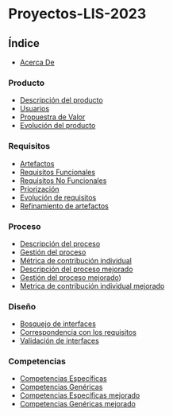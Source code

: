 # Proyectos-LIS-2023

## Índice
- [Acerca De](https://github.com/Laimlobering/Proyectos-LIS-2023/blob/Primera_entrega/Acerca_de.md)
### Producto
- [Descripción del producto](https://github.com/Laimlobering/Proyectos-LIS-2023/blob/499b7dd4a2f4b7cfb613c44b75bad7fc764715d8/Producto/Descripci%C3%B3n%20de%20producto.md)
- [Usuarios](https://github.com/Laimlobering/Proyectos-LIS-2023/blob/Primera_entrega/Producto/Usuarios.md)
- [Propuestra de Valor](https://github.com/Laimlobering/Proyectos-LIS-2023/blob/Primera_entrega/Producto/Propuesta%20de%20valor.md)
- [Evolución del producto](https://github.com/Laimlobering/Proyectos-LIS-2023/blob/Segunda_entrega/Producto%20(Mejorado)/Evoluci%C3%B3n%20del%20prodcuto.md)
  
### Requisitos
- [Artefactos](https://github.com/Laimlobering/Proyectos-LIS-2023/blob/c96b2b9326be5217ecd8a95a323d7f67be53c948/Requisitos/Artefactos.md)
- [Requisitos Funcionales](https://github.com/Laimlobering/Proyectos-LIS-2023/blob/b1dc616d2b21c72bc3d1bfc936ac175e3bcb9238/Requisitos/Requisitos%20funcionales.md)
- [Requisitos No Funcionales](https://github.com/Laimlobering/Proyectos-LIS-2023/blob/a4f0d36e57a0df0553c5dd08eb3004c1a1b8af46/Requisitos/Requisitos%20no%20funcionales.md)
- [Priorización](https://github.com/Laimlobering/Proyectos-LIS-2023/blob/90aaadfb575cf19ec13ec8e26957972c15452e62/Requisitos/Priorizaci%C3%B3n.md)
- [Evolución de requisitos](https://github.com/Laimlobering/Proyectos-LIS-2023/blob/Segunda_entrega/Requisitos%20(Mejorado)/Evoluci%C3%B3n%20de%20requisitos.md)
- [Refinamiento de artefactos](https://github.com/Laimlobering/Proyectos-LIS-2023/blob/Segunda_entrega/Requisitos%20(Mejorado)/Refinamiento%20de%20artefactos)
### Proceso
- [Descripción del proceso](https://github.com/Laimlobering/Proyectos-LIS-2023/blob/Primera_entrega/Proceso/Descripci%C3%B3n%20del%20proceso.md)
- [Gestión del proceso](https://github.com/Laimlobering/Proyectos-LIS-2023/blob/Primera_entrega/Proceso/Gesti%C3%B3n%20del%20proceso.md)
- [Métrica de contribución individual](https://github.com/Laimlobering/Proyectos-LIS-2023/blob/Primera_entrega/Proceso/M%C3%A9trica%20de%20contribuci%C3%B3n%20individual.md)
- [Descripción del proceso mejorado](https://github.com/Laimlobering/Proyectos-LIS-2023/blob/Segunda_entrega/Proceso%20(Mejorado)/Descripci%C3%B3n%20del%20Proceso.md)
- [Gestión del proceso mejorado](https://github.com/Laimlobering/Proyectos-LIS-2023/blob/Segunda_entrega/Proceso%20(Mejorado)/Gesti%C3%B3n%20del%20Proceso.md))
- [Metrica de contribución individual mejorado](https://github.com/Laimlobering/Proyectos-LIS-2023/blob/Segunda_entrega/Proceso%20(Mejorado)/M%C3%A9trica%20de%20Contribuci%C3%B3n%20Individual.md)
### Diseño
- [Bosquejo de interfaces](https://github.com/Laimlobering/Proyectos-LIS-2023/blob/Segunda_entrega/Dise%C3%B1o%20(Mejorado)/Bosquejos%20de%20interfaces.md)
- [Correspondencia con los requisitos](https://github.com/Laimlobering/Proyectos-LIS-2023/blob/Segunda_entrega/Dise%C3%B1o%20(Mejorado)/Correspondencia%20con%20los%20requisitos.md)
- [Validación de interfaces](https://github.com/Laimlobering/Proyectos-LIS-2023/blob/Segunda_entrega/Dise%C3%B1o%20(Mejorado)/Validaci%C3%B3n%20de%20interfaces.md)
### Competencias
- [Competencias Específicas](https://github.com/Laimlobering/Proyectos-LIS-2023/blob/Primera_entrega/Competencias/Competencias%20Espec%C3%ADficas.md)
- [Competencias Genéricas](https://github.com/Laimlobering/Proyectos-LIS-2023/blob/Primera_entrega/Competencias/Competencias%20Gen%C3%A9ricas.md)
- [Competencias Específicas mejorado](https://github.com/Laimlobering/Proyectos-LIS-2023/blob/Segunda_entrega/Competencias%20(Mejorado)/Competencias%20espec%C3%ADficas.md)
- [Competencias Genéricas mejorado](https://github.com/Laimlobering/Proyectos-LIS-2023/blob/Segunda_entrega/Competencias%20(Mejorado)/Competencias%20gen%C3%A9ricas.md)


